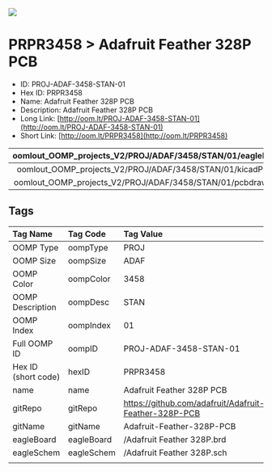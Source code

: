 


  
![][im]
# PRPR3458 > Adafruit Feather 328P PCB

- ID: PROJ-ADAF-3458-STAN-01
- Hex ID: PRPR3458
- Name: Adafruit Feather 328P PCB
- Description: Adafruit Feather 328P PCB
- Long Link: [http://oom.lt/PROJ-ADAF-3458-STAN-01](http://oom.lt/PROJ-ADAF-3458-STAN-01)
- Short Link: [http://oom.lt/PRPR3458](http://oom.lt/PRPR3458)
  

|oomlout_OOMP_projects_V2/PROJ/ADAF/3458/STAN/01/eagleImage.png|oomlout_OOMP_projects_V2/PROJ/ADAF/3458/STAN/01/eagleSchemImage.png|oomlout_OOMP_projects_V2/PROJ/ADAF/3458/STAN/01/kicadPcb3dFront.png|oomlout_OOMP_projects_V2/PROJ/ADAF/3458/STAN/01/kicadPcb3dBack.png|
| :---: | :---: | :---: | :---: |
|oomlout_OOMP_projects_V2/PROJ/ADAF/3458/STAN/01/kicadPcb3d.png|oomlout_OOMP_projects_V2/PROJ/ADAF/3458/STAN/01/bomBack.png|oomlout_OOMP_projects_V2/PROJ/ADAF/3458/STAN/01/bomFront.png|oomlout_OOMP_projects_V2/PROJ/ADAF/3458/STAN/01/pcbdraw.svg|
|oomlout_OOMP_projects_V2/PROJ/ADAF/3458/STAN/01/pcbdrawBack.svg||||

## Tags
  

|Tag Name|Tag Code|Tag Value|
| :--- | :--- | :--- |
|OOMP Type|oompType|PROJ|
|OOMP Size|oompSize|ADAF|
|OOMP Color|oompColor|3458|
|OOMP Description|oompDesc|STAN|
|OOMP Index|oompIndex|01|
|Full OOMP ID|oompID|PROJ-ADAF-3458-STAN-01|
|Hex ID (short code)|hexID|PRPR3458|
|name|name|Adafruit Feather 328P PCB|
|gitRepo|gitRepo|https://github.com/adafruit/Adafruit-Feather-328P-PCB|
|gitName|gitName|Adafruit-Feather-328P-PCB|
|eagleBoard|eagleBoard|/Adafruit Feather 328P.brd|
|eagleSchem|eagleSchem|/Adafruit Feather 328P.sch|
||||



[im]: PROJ/ADAF/3458/STAN/01/kicadPcb3d_450.png
